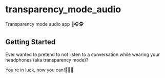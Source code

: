 # transparency_mode_audio

Transparency mode audio app ️🙉🎧🕵

## Getting Started

Ever wanted to pretend to not listen to a conversation while wearing your headphones (aka transparency mode)?

You're in luck, now you can!😤😤🤌
